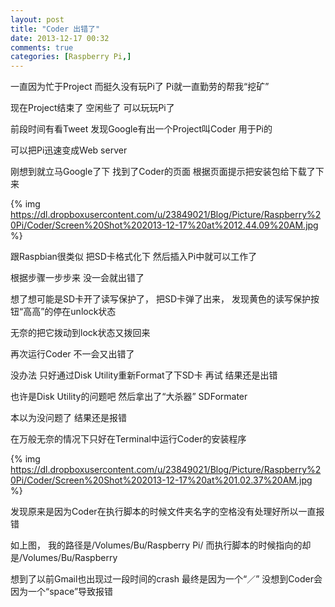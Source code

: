 ```yaml
---
layout: post
title: "Coder 出错了"
date: 2013-12-17 00:32
comments: true
categories: [Raspberry Pi,] 
---
```

一直因为忙于Project 而挺久没有玩Pi了 Pi就一直勤劳的帮我“挖矿”  

现在Project结束了 空闲些了 可以玩玩Pi了  

前段时间有看Tweet 发现Google有出一个Project叫Coder 用于Pi的  

可以把Pi迅速变成Web server  

刚想到就立马Google了下 找到了Coder的页面 根据页面提示把安装包给下载了下来  

{% img https://dl.dropboxusercontent.com/u/23849021/Blog/Picture/Raspberry%20Pi/Coder/Screen%20Shot%202013-12-17%20at%2012.44.09%20AM.jpg %}  

跟Raspbian很类似 把SD卡格式化下 然后插入Pi中就可以工作了 

根据步骤一步步来 没一会就出错了 

想了想可能是SD卡开了读写保护了， 把SD卡弹了出来， 发现黄色的读写保护按钮“高高”的停在unlock状态  

无奈的把它拨动到lock状态又拨回来  

再次运行Coder 不一会又出错了  

没办法 只好通过Disk Utility重新Format了下SD卡 再试 结果还是出错  

也许是Disk Utility的问题吧 然后拿出了“大杀器” SDFormater  

本以为没问题了 结果还是报错  

在万般无奈的情况下只好在Terminal中运行Coder的安装程序 

{% img https://dl.dropboxusercontent.com/u/23849021/Blog/Picture/Raspberry%20Pi/Coder/Screen%20Shot%202013-12-17%20at%201.02.37%20AM.jpg %}  

发现原来是因为Coder在执行脚本的时候文件夹名字的空格没有处理好所以一直报错 

如上图，  我的路径是/Volumes/Bu/Raspberry Pi/
而执行脚本的时候指向的却是/Volumes/Bu/Raspberry  

想到了以前Gmail也出现过一段时间的crash 最终是因为一个“／” 没想到Coder会因为一个“space”导致报错  

